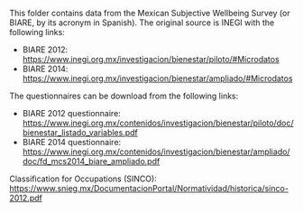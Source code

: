 This folder contains data from the Mexican Subjective Wellbeing Survey (or BIARE, by its acronym in Spanish).
The original source is INEGI with the following links:

- BIARE 2012: https://www.inegi.org.mx/investigacion/bienestar/piloto/#Microdatos
- BIARE 2014: https://www.inegi.org.mx/investigacion/bienestar/ampliado/#Microdatos

The questionnaires can be download from the following links:

- BIARE 2012 questionnaire: https://www.inegi.org.mx/contenidos/investigacion/bienestar/piloto/doc/bienestar_listado_variables.pdf
- BIARE 2014 questionnaire: https://www.inegi.org.mx/contenidos/investigacion/bienestar/ampliado/doc/fd_mcs2014_biare_ampliado.pdf

Classification for Occupations (SINCO): https://www.snieg.mx/DocumentacionPortal/Normatividad/historica/sinco-2012.pdf
